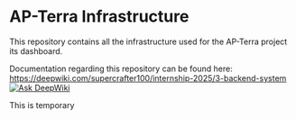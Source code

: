 # AP-Terra Infrastructure

This repository contains all the infrastructure used for the AP-Terra project its dashboard.

Documentation regarding this repository can be found here: https://deepwiki.com/supercrafter100/internship-2025/3-backend-system [![Ask DeepWiki](https://deepwiki.com/badge.svg)](https://deepwiki.com/supercrafter100/internship-2025)

This is temporary
